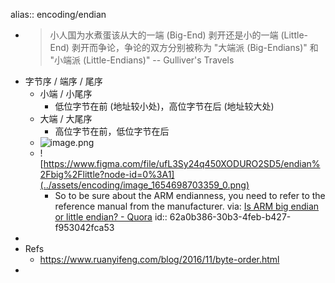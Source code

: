 alias:: encoding/endian
- > 小人国为水煮蛋该从大的一端 (Big-End) 剥开还是小的一端 (Little-End) 剥开而争论，争论的双方分别被称为 "大端派 (Big-Endians)" 和 "小端派 (Little-Endians)"  -- Gulliver's Travels
- 字节序 / 端序 / 尾序
  - 小端 / 小尾序
    - 低位字节在前 (地址较小处)，高位字节在后 (地址较大处)
  - 大端 / 大尾序
    - 高位字节在前，低位字节在后
  - ![image.png](../assets/encoding/image_1654676187458_0.png)
  - ![https://www.figma.com/file/ufL3Sy24q450XODURO2SD5/endian%2Fbig%2Flittle?node-id=0%3A1](../assets/encoding/image_1654698703359_0.png)
    - So to be sure about the ARM endianness, you need to refer to the reference manual from the manufacturer. via: [Is ARM big endian or little endian? - Quora](https://www.quora.com/Is-ARM-big-endian-or-little-endian)
      id:: 62a0b386-30b3-4feb-b427-f953042fca53
-
- Refs
  - https://www.ruanyifeng.com/blog/2016/11/byte-order.html
-